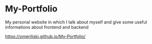 # My-Portfolio
My personal website in which I talk about myself and give some useful informations about frontend and backend 

https://omeriliski.github.io/My-Portfolio/
